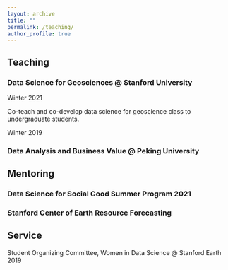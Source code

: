 ```yaml
---
layout: archive
title: ""
permalink: /teaching/
author_profile: true
---
```


## Teaching 

### Data Science for Geosciences @ Stanford University

Winter 2021

Co-teach and co-develop data science for geoscience class to undergraduate students. 

Winter 2019

### Data Analysis and Business Value @ Peking University


## Mentoring 

### Data Science for Social Good Summer Program 2021

### Stanford Center of Earth Resource Forecasting 

## Service
Student Organizing Committee, Women in Data Science @ Stanford Earth 2019